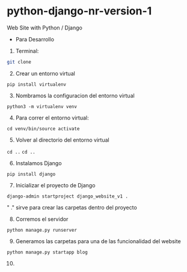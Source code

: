 # python-django-nr-version-1
Web Site with Python / Django

- Para Desarrollo

1. Terminal:

```bash
git clone
```

2. Crear un entorno virtual

`pip install virtualenv`

3. Nombramos la configuracion del entorno virtual

`python3 -m virtualenv venv`

4. Para correr el entorno virtual:

`cd venv/bin/source activate`

5. Volver al directorio del entorno virtual

`cd ..`
`cd ..`

6. Instalamos Django

`pip install django`

7. Inicializar el proyecto de Django

`django-admin startproject django_website_v1 .` 

" ." sirve para crear las carpetas dentro del proyecto

8. Corremos el servidor

`python manage.py runserver`

9. Generamos las carpetas para una de las funcionalidad del website

`python manage.py startapp blog`

10. 




